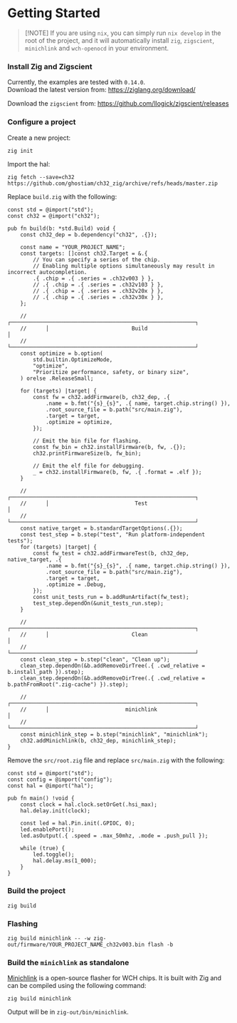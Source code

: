 # Getting Started

> \[!NOTE\]
> If you are using `nix`, you can simply run `nix develop` in the root of the project, and it will automatically install
> `zig`, `zigscient`, `minichlink` and `wch-openocd` in your environment.

### Install Zig and Zigscient

Currently, the examples are tested with `0.14.0`.\
Download the latest version from:
https://ziglang.org/download/

Download the `zigscient` from:
https://github.com/llogick/zigscient/releases

### Configure a project

Create a new project:

```shell
zig init
```

Import the hal:

```shell
zig fetch --save=ch32 https://github.com/ghostiam/ch32_zig/archive/refs/heads/master.zip
```

Replace `build.zig` with the following:

```zig
const std = @import("std");
const ch32 = @import("ch32");

pub fn build(b: *std.Build) void {
    const ch32_dep = b.dependency("ch32", .{});

    const name = "YOUR_PROJECT_NAME";
    const targets: []const ch32.Target = &.{
        // You can specify a series of the chip.
        // Enabling multiple options simultaneously may result in incorrect autocompletion.
        .{ .chip = .{ .series = .ch32v003 } },
        // .{ .chip = .{ .series = .ch32v103 } },
        // .{ .chip = .{ .series = .ch32v20x } },
        // .{ .chip = .{ .series = .ch32v30x } },
    };

    //      ┌──────────────────────────────────────────────────────────┐
    //      │                          Build                           │
    //      └──────────────────────────────────────────────────────────┘
    const optimize = b.option(
        std.builtin.OptimizeMode,
        "optimize",
        "Prioritize performance, safety, or binary size",
    ) orelse .ReleaseSmall;

    for (targets) |target| {
        const fw = ch32.addFirmware(b, ch32_dep, .{
            .name = b.fmt("{s}_{s}", .{ name, target.chip.string() }),
            .root_source_file = b.path("src/main.zig"),
            .target = target,
            .optimize = optimize,
        });

        // Emit the bin file for flashing.
        const fw_bin = ch32.installFirmware(b, fw, .{});
        ch32.printFirmwareSize(b, fw_bin);

        // Emit the elf file for debugging.
        _ = ch32.installFirmware(b, fw, .{ .format = .elf });
    }

    //      ┌──────────────────────────────────────────────────────────┐
    //      │                           Test                           │
    //      └──────────────────────────────────────────────────────────┘
    const native_target = b.standardTargetOptions(.{});
    const test_step = b.step("test", "Run platform-independent tests");
    for (targets) |target| {
        const fw_test = ch32.addFirmwareTest(b, ch32_dep, native_target, .{
            .name = b.fmt("{s}_{s}", .{ name, target.chip.string() }),
            .root_source_file = b.path("src/main.zig"),
            .target = target,
            .optimize = .Debug,
        });
        const unit_tests_run = b.addRunArtifact(fw_test);
        test_step.dependOn(&unit_tests_run.step);
    }

    //      ┌──────────────────────────────────────────────────────────┐
    //      │                          Clean                           │
    //      └──────────────────────────────────────────────────────────┘
    const clean_step = b.step("clean", "Clean up");
    clean_step.dependOn(&b.addRemoveDirTree(.{ .cwd_relative = b.install_path }).step);
    clean_step.dependOn(&b.addRemoveDirTree(.{ .cwd_relative = b.pathFromRoot(".zig-cache") }).step);

    //      ┌──────────────────────────────────────────────────────────┐
    //      │                        minichlink                        │
    //      └──────────────────────────────────────────────────────────┘
    const minichlink_step = b.step("minichlink", "minichlink");
    ch32.addMinichlink(b, ch32_dep, minichlink_step);
}
```

Remove the `src/root.zig` file and replace `src/main.zig` with the following:

```zig
const std = @import("std");
const config = @import("config");
const hal = @import("hal");

pub fn main() !void {
    const clock = hal.clock.setOrGet(.hsi_max);
    hal.delay.init(clock);

    const led = hal.Pin.init(.GPIOC, 0);
    led.enablePort();
    led.asOutput(.{ .speed = .max_50mhz, .mode = .push_pull });

    while (true) {
        led.toggle();
        hal.delay.ms(1_000);
    }
}
```

### Build the project

```shell
zig build
```

### Flashing

```shell
zig build minichlink -- -w zig-out/firmware/YOUR_PROJECT_NAME_ch32v003.bin flash -b
```

### Build the `minichlink` as standalone

[Minichlink](https://github.com/cnlohr/ch32v003fun/tree/master/minichlink) is a open-source flasher for WCH chips.
It is built with Zig and can be compiled using the following command:

```shell
zig build minichlink
```

Output will be in `zig-out/bin/minichlink`.
